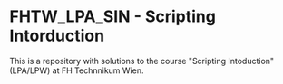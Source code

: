 # FHTW_LPA_SIN - Scripting Intorduction

This is a repository with solutions to the course "Scripting Intoduction" (LPA/LPW) at FH Technnikum Wien.
